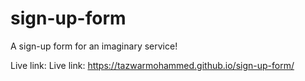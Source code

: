 # sign-up-form

A sign-up form for an imaginary service!

Live link: Live link: https://tazwarmohammed.github.io/sign-up-form/